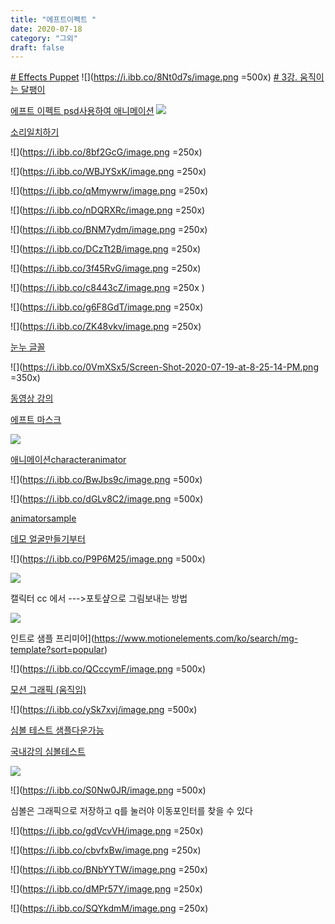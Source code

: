 ```yaml
---
title: "에프트이펙트 "
date: 2020-07-18
category: "그외"
draft: false
---
```

[# Effects Puppet](https://www.youtube.com/watch?v=Oy5xQTIwKZc&list=PL5yNm_k-t3GBolbu9zv0A57762gpb1Tc9&index=13)
![](https://i.ibb.co/8Nt0d7s/image.png =500x)
[# 3강. 움직이는 달팽이](https://www.youtube.com/watch?v=VsrOs4BNdvA)

[에프트 이펙트 psd사용하여 애니메이션](https://www.youtube.com/watch?v=-54JJ_re6qw)
![](https://i.ibb.co/vHG29Rt/image.png)

[소리일치하기](https://helpx.adobe.com/kr/adobe-character-animator/how-to/recording-editing-performances.html?playlist=/services/playlist.helpx/products:SG_CHARACTERANIMATOR/learn-path:get-started/set-header:ccx-designer/playlist:orientation/ko_KR.json&ref=helpx.adobe.com)

  

![](https://i.ibb.co/8bf2GcG/image.png =250x)

![](https://i.ibb.co/WBJYSxK/image.png =250x)

![](https://i.ibb.co/qMmywrw/image.png =250x)

![](https://i.ibb.co/nDQRXRc/image.png =250x)

![](https://i.ibb.co/BNM7ydm/image.png =250x)

![](https://i.ibb.co/DCzTt2B/image.png =250x)

![](https://i.ibb.co/3f45RvG/image.png =250x)

![](https://i.ibb.co/c8443cZ/image.png =250x )

![](https://i.ibb.co/g6F8GdT/image.png =250x)

![](https://i.ibb.co/ZK48vkv/image.png =250x)

  

  

[눈누 글꼴](https://noonnu.cc/)

![](https://i.ibb.co/0VmXSx5/Screen-Shot-2020-07-19-at-8-25-14-PM.png =350x)

  

  

[동영상 강의 ](https://www.youtube.com/watch?v=ZJqNLtyTKJQ&list=PL25y0vNai5l8pJCo6ZVsSp3AqLwx33EnQ&index=27)

  

  

[에프트 마스크](https://www.youtube.com/watch?v=lvQgKa0CNkE&list=PL25y0vNai5l8pJCo6ZVsSp3AqLwx33EnQ&index=28)

![](https://i.ibb.co/CBTQ1Rm/Screen-Shot-2020-07-19-at-9-30-57-PM.png)

 

  

  

[애니메이션characteranimator](https://helpx.adobe.com/kr/adobe-character-animator/using/overview.html)

![](https://i.ibb.co/BwJbs9c/image.png =500x)

  

![](https://i.ibb.co/dGLv8C2/image.png =500x)

[animatorsample](https://www.youtube.com/watch?v=ISTy1k8J39c&list=TLPQMjAwNzIwMjBH7CoziMSofQ&index=4)

  

[데모 얼굴만들기부터 ](https://helpx.adobe.com/kr/adobe-character-animator/how-to/build-animated-face.html?playlist=/services/playlist.helpx/products:SG_CHARACTERANIMATOR/learn-path:get-started/set-header:ccx-designer/playlist:orientation/ko_KR.json&ref=helpx.adobe.com)

  

![](https://i.ibb.co/P9P6M25/image.png =500x)

  

![](https://i.ibb.co/S5TY4n4/image.png)

  

캘릭터 cc 에서 --->포토샾으로  그림보내는  방법

![](https://i.ibb.co/3s4JKSS/image.png)

  

인트로 샘플 프리미어](https://www.motionelements.com/ko/search/mg-template?sort=popular)

![](https://i.ibb.co/QCccymF/image.png =500x)

  




  

  

[모션 그래픽 (움직임)](https://www.youtube.com/watch?v=bfgkNPFva74)

![](https://i.ibb.co/ySk7xvj/image.png =500x)

  

  

[심볼 테스트 샘플다운가능 ](https://helpx.adobe.com/kr/animate/how-to/tweening-animation.html)

[국내강의 심볼테스트](https://www.youtube.com/watch?v=1dwC9QV19cA)

![](https://i.ibb.co/7jRGhpv/image.png)

![](https://i.ibb.co/S0Nw0JR/image.png =500x)

  

심볼은  그래픽으로  저장하고 q를  눌러야  이동포인터를  찾을  수  있다

![](https://i.ibb.co/gdVcvVH/image.png  =250x)

![](https://i.ibb.co/cbvfxBw/image.png  =250x)

![](https://i.ibb.co/BNbYYTW/image.png  =250x)

![](https://i.ibb.co/dMPr57Y/image.png  =250x)

![](https://i.ibb.co/SQYkdmM/image.png  =250x)





<!--stackedit_data:
eyJoaXN0b3J5IjpbODYxMzEwNzk4LC0xNTA0ODEyNzcwLC02MT
AyNDIyMzIsMTAxNjkyMTQ1NiwxMzE5MDU0Mzc0LC0zMDUxNTM4
OTEsMTY2MzQ2MTQ2Nyw2MTYxMzQ1NywtMjA1MjUxNDEzNSwxMD
E0NDQzNzgyLC05MDY2ODUyMTcsNTk1MjM0MDI4LDQ2ODI1NzE3
Myw4OTY2NTk2MzQsLTE3Nzg1OTIxNzEsLTE2NTk1MDkwODksLT
E1NDc5NDQxMzUsLTExNzA4NjU0OSwxNzM2Mjk2MDA3LC0xMTE1
MTUxMTg5XX0=
-->
